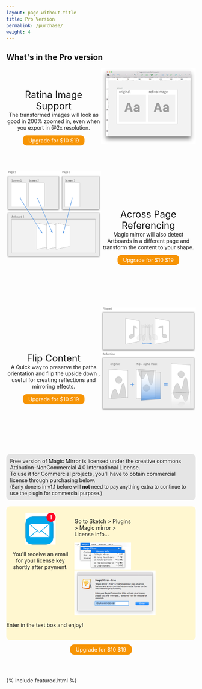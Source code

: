 ```yaml
---
layout: page-without-title
title: Pro Version
permalink: /purchase/
weight: 4
---
```


<style type="text/css">
	.purchase-button
	{
	    color: #fff !important;
		background-color: #F79403;
		padding: 5px 15px 5px 15px;
		border-radius: 10px;
		text-decoration: none !important;
	}

	.first-block-left
	{
		width:50%;
		float:left;
		padding: 55px 0;
	}

	.page-heading
	{
		text-align:center;
		font-size: 25px;
	}

	.first-block-right
	{
		width:50%;
		float:right;
	}

	.clear
	{
		clear: both;
	}

	.second-block-left
	{
		width: 50%;
		float: left;
	}

	.second-block-right
	{
		width: 50%;
		float: right;
		padding: 100px 0px;
	}

	.third-block-left
	{
		width: 50%;
		float: left;
		padding: 120px 0;
	}

	.third-block-right
	{
		width: 50%;
		float: right;
	}

	.fourth-block
	{
		width: 100%;
		background-color: #E5E5E5;
		border-radius: 10px;
	}

	.fourth-block-center
	{
		padding: 10px 10px 10px 10px;
	}

	.fourth-block-center span
	{
		font-size: 13px;
	}

	.fourth-block-center span span
	{
		font-weight: bold;
	}

	.fifth-block
	{
		background-color: #FFF7D0;
		width:100%;
		border-radius: 10px;
	}

	.fifth-first
	{
		float: left;
		width: 30%;
		padding: 0 15px 0 15px;
		text-align: center;
	}

	.fifth-second
	{
		float: left;
		width: 30%;
		padding: 0 20px 0 0px;
	}

	.sixth-block
	{
		width: 100%;
		text-align: center;
	}

	.seventh-block
	{
		width: 100%;
		background-color: #FAFAFA;
	}

	.seventh-first
	{
		width: 23%;
		float: left;
	}

	.seventh-second
	{
		width: 23%;
		float: left;
		padding: 0 15px 0 0;
	}

	.seventh-third
	{
		width: 23%;
		float: left;
		padding: 0 0px 0 10px;
	}

	.seventh-fourth
	{
		width: 23%;
		float: right;
	}


</style>

## What's in the Pro version

<div class="first-block">
	<div class="first-block-left">
		<div class="page-heading">Ratina Image Support</div>
		<div style="text-align:center;">
			The transformed images will look as good in 200% zoomed in, even when you export in @2x resolution.
			<br><br>
			<a href="/proceed-to-purchase/" class="purchase-button">Upgrade for $10 $19</a>
		</div>
	</div>
	<div class="first-block-right">
		<img src="/images/purchase-retina-image.png">
	</div>
</div>
<div class="clear"></div>
<br>
<div class="second-block">
	<div class="second-block-left">
		<img src="/images/purchase-across-page-rendering copy.png">
	</div>
	<div class="second-block-right">
		<div class="page-heading">Across Page Referencing</div>
		<div style="text-align:center;">
			Magic mirror will also detect Artboards in a different page and transform the content to your shape.
			<br><br>
			<a href="/proceed-to-purchase/" class="purchase-button">Upgrade for $10 $19</a>
		</div>
	</div>
</div>
<div class="clear"></div>
<br>
<div class="third-block">
	<div class="third-block-left">
		<div class="page-heading">Flip Content</div>
		<div style="text-align:center;">
			A Quick way to preserve the paths orientation and flip the upside down , useful for creating reflections and mirroring effects.
			<br><br>
			<a href="/proceed-to-purchase/" class="purchase-button">Upgrade for $10 $19</a>
		</div>
	</div>
	<div class="third-block-right">
		<img src="/images/purchase-flip-content.png">
	</div>
</div>
<div class="clear"></div>
<br>
<div class="fourth-block">
	<div class="fourth-block-center">
		Free version of Magic Mirror is licensed under the creative commons Attibution-NonCommercial 4.0 International License.
		<br>
		To use it for Commercial projects, you'll have to obtain commercial license through purchasing below.
		<br>
		<span>
			(Early doners in v1.1 before will <span>not</span> need to pay anything extra to continue to use the plugin for commercial purpose.)
		</span>
	</div>
</div>
<div class="clear"></div>
<br>
<div class="fifth-block">
	<br>
	<div class="fifth-first">
		<img src="/images/tips-mail.png">
		<p>You'll receive an email for your license key shortly after payment.</p>
	</div>
	<div class="fifth-second">
		<p>Go to Sketch > Plugins > Magic mirror > License info...</p>
		<img src="/images/tips-menu.png">
	</div>
	<div class="fifth-third">
		<img src="/images/tips-input.png">
		<p>Enter in the text box and enjoy!</p>
	</div>
	<br>
</div>
<br>
<div class="sixth-block">
	<a href="/proceed-to-purchase/" class="purchase-button">Upgrade for $10 $19</a>
</div>
<br><br><br>

{% include featured.html %}

